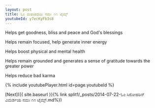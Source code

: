 ```yaml
---
layout: post
title: ಓಂ ಮಹಾಪಧಯ ನಮಃ ೧೧ ಟೈಮ್ಸ್
youtubeId: y7ecKyFb3s8
---
```

 
 
Helps get goodness, bliss and peace and God's blessings
 
Helps remain focused, help generate inner energy 
 
Helps boost physical and mental health 
 
Helps remain grounded and generates a sense of gratitude towards the greater power 
 
Helps reduce bad karma
 
 
 
 


{% include youtubePlayer.html id=page.youtubeId %}
 
[Next]({{ site.baseurl }}{% link  split1/_posts/2014-07-22-ಓಂ ಸಿರೋಹರಿನ್ ವಿಮರ್ಶಯ ನಮಃ ೧೧ ಟೈಮ್ಸ್.md%})
 
